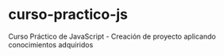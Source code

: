 # curso-practico-js
Curso Práctico de JavaScript - Creación de proyecto aplicando conocimientos adquiridos
